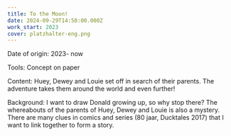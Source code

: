 ```yaml
---
title: To the Moon!
date: 2024-09-29T14:50:00.000Z
work_start: 2023
cover: platzhalter-eng.png
---
```



Date of origin: 2023- now

Tools: Concept on paper

Content: Huey, Dewey and Louie set off in search of their parents. The adventure takes them around the world and even further!

Background: I want to draw Donald growing up, so why stop there? The whereabouts of the parents of Huey, Dewey and Louie is also a mystery. There are many clues in comics and series (80 jaar, Ducktales 2017) that I want to link together to form a story.

